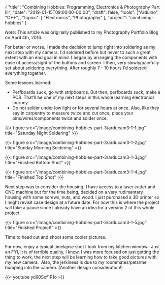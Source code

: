 {
    "title": "Combining Hobbies: Programming, Electronics & Photography Part III",
    "date": "2019-01-15T09:00:00-00:00",
    "draft": false,
    "tools": ["Arduino", "C++"],
    "topics": [
        "Electronics",
        "Photography"
    ],
    "project": "combining-hobbies"
}

*Note*: This article was originally published to my Photography Portfolio Blog on April 4th, 2016. 

For better or worse, I made the decision to jump right into soldering as my next step with my camera. I'd soldered before but never to such a great extent with an end goal in mind. I began by arranging the components with ease of access/sight of the buttons and screen. I then, very slowly/painfully set about soldering everything. After roughly 7 - 10 hours I'd soldered everything together.

<!--more-->

Some lessons learned:
* Perfboards suck, go with stripboards. But then, perfboards suck, make a PCB. That'll be one of my next steps in this whole learning electronics journey.
* Do not solder under low light or for several hours at once. Also, like they say in carpentry to measure twice and cut once, place your pins/wires/components twice and solder once.

{{< figure src="/image/combining-hobbies-part-3/arducam3-1-1.jpg" title="Saturday Night Soldering" >}}

{{< figure src="/image/combining-hobbies-part-3/arducam3-1-2.jpg" title="Sunday Morning Soldering" >}}

{{< figure src="/image/combining-hobbies-part-3/arducam3-1-3.jpg" title="Finished Bottom Shot" >}}

{{< figure src="/image/combining-hobbies-part-3/arducam3-1-4.jpg" title="Finished Top Shot" >}}

Next step was to consider the housing. I have access to a laser cutter and CNC machine but for the time being, decided on a very rudimentary housing with some screws, nuts, and wood. I just purchased a 3D printer so I might revisit case design at a future date. For now this is where the project will take a pause since I already have an idea for a version 2 of this whole project.

{{< figure src="/image/combining-hobbies-part-3/arducam3-1-5.jpg" title="Finished Project!" >}}

Time to head out and shoot some cooler pictures.

For now, enjoy a typical timelapse shot I took from my kitchen window.  Just an FYI, it is of terrible quality, I know. I was more focused on just getting the thing to work, the next step will be learning how to take good pictures with my new camera.  Also, the jerkiness is due to my roommates/pets/me bumping into the camera. (Another design consideration!)

{{< youtube yd60Sxf1P1o >}}